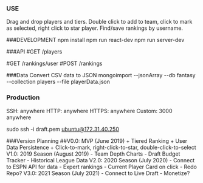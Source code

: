 ### USE 
Drag and drop players and tiers.  Double click to add to team, click to mark as selected, right click to star player.  Find/save rankings by username.

###DEVELOPMENT
npm install
npm run react-dev
npm run server-dev

###API
#GET
/players

#GET
/rankings/user
#POST
/rankings

###Data
Convert CSV data to JSON
mongoimport --jsonArray --db fantasy --collection players --file playerData.json

### Production
SSH: anywhere
HTTP: anywhere
HTTPS: anywhere
Custom: 3000 anywhere

sudo ssh -i draft.pem ubuntu@172.31.40.250

###Version Planning
 ##V0.0: MVP (June 2019)
    + Tiered Ranking 
    + User Data Persistence
    + Click-to-mark, right-click-to-star, double-click-to-select
 V1.0: 2019 Season (August 2019)
    - Team Depth Charts
    - Draft Budget Tracker
    - Historical League Data
 V2.0: 2020 Season (July 2020) 
    - Connect to ESPN API for data
    - Expert rankings
    - Current Player Card on click
    - Redo Repo?
 V3.0: 2021 Season (July 2021)
    - Connect to Live Draft
    - Monetize?
